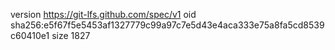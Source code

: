 version https://git-lfs.github.com/spec/v1
oid sha256:e5f67f5e5453af1327779c99a97c7e5d43e4aca333e75a8fa5cd8539c60410e1
size 1827
